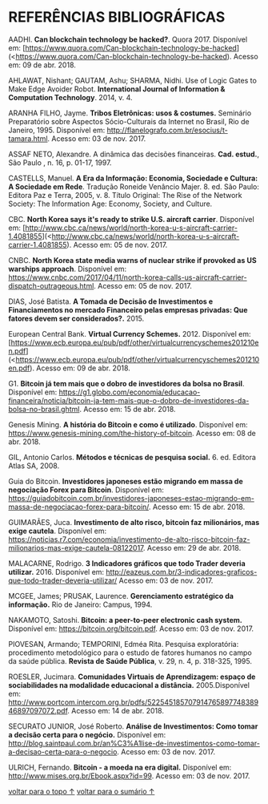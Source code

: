 # <a name="referencias">REFERÊNCIAS BIBLIOGRÁFICAS</a>

AADHI. **Can blockchain technology be hacked?**. Quora 2017. Disponível em: [<https://www.quora.com/Can-blockchain-technology-be-hacked>](<https://www.quora.com/Can-blockchain-technology-be-hacked). Acesso em: 09 de abr. 2018.

AHLAWAT, Nishant; GAUTAM, Ashu; SHARMA, Nidhi. Use of Logic Gates to Make Edge Avoider Robot. **International Journal of Information & Computation Technology**. 2014, v. 4.

ARANHA FILHO, Jayme. **Tribos Eletrônicas: usos & costumes.** Seminário Preparatório sobre Aspectos Sócio-Culturais da Internet no Brasil, Rio de Janeiro, 1995. Disponível em: [<http://flanelografo.com.br/esocius/t-tamara.html>](http://flanelografo.com.br/esocius/t-tamara.html). Acesso em: 03 de nov. 2017.

ASSAF NETO, Alexandre. A dinâmica das decisões financeiras. **Cad. estud.**,  São Paulo ,  n. 16, p. 01-17, 1997.

CASTELLS, Manuel. **A Era da Informação: Economia, Sociedade e Cultura:  A Sociedade em Rede**. Tradução Roneide Venâncio Majer. 8. ed. São Paulo: Editora Paz e Terra, 2005, v. 8. Título Original: The Rise of the Network Society: The Information Age: Economy, Society, and Culture.

CBC. **North Korea says it's ready to strike U.S. aircraft carrier**. Disponível em: [<http://www.cbc.ca/news/world/north-korea-u-s-aircraft-carrier-1.4081855>](<http://www.cbc.ca/news/world/north-korea-u-s-aircraft-carrier-1.4081855). Acesso em: 05 de nov. 2017.

CNBC. **North Korea state media warns of nuclear strike if provoked as US warships approach**. Disponível em: [<https://www.cnbc.com/2017/04/11/north-korea-calls-us-aircraft-carrier-dispatch-outrageous.html>](https://www.cnbc.com/2017/04/11/north-korea-calls-us-aircraft-carrier-dispatch-outrageous.html). Acesso em: 05 de nov. 2017.

DIAS, José Batista. **A Tomada de Decisão de Investimentos e Financiamentos no mercado Financeiro pelas empresas privadas: Que fatores devem ser considerados?.** 2015.

European Central Bank. **Virtual Currency Schemes.** 2012. Disponível em: [<https://www.ecb.europa.eu/pub/pdf/other/virtualcurrencyschemes201210en.pdf>](<https://www.ecb.europa.eu/pub/pdf/other/virtualcurrencyschemes201210en.pdf). Acesso em: 09 de abr. 2018.

G1. **Bitcoin já tem mais que o dobro de investidores da bolsa no Brasil**. Disponível em: [<https://g1.globo.com/economia/educacao-financeira/noticia/bitcoin-ja-tem-mais-que-o-dobro-de-investidores-da-bolsa-no-brasil.ghtml>](https://g1.globo.com/economia/educacao-financeira/noticia/bitcoin-ja-tem-mais-que-o-dobro-de-investidores-da-bolsa-no-brasil.ghtml). Acesso em: 15 de abr. 2018.

Genesis Mining. **A história do Bitcoin e como é utilizado**. Disponível em: [<https://www.genesis-mining.com/the-history-of-bitcoin>](https://www.genesis-mining.com/the-history-of-bitcoin). Acesso em: 08 de abr. 2018.

GIL, Antonio Carlos. **Métodos e técnicas de pesquisa social.** 6. ed. Editora Atlas SA, 2008.

Guia do Bitcoin. **Investidores japoneses estão migrando em massa de negociação Forex para Bitcoin**. Disponível em: [<https://guiadobitcoin.com.br/investidores-japoneses-estao-migrando-em-massa-de-negociacao-forex-para-bitcoin/>](https://guiadobitcoin.com.br/investidores-japoneses-estao-migrando-em-massa-de-negociacao-forex-para-bitcoin/). Acesso em: 15 de abr. 2018.

GUIMARÃES, Juca. **Investimento de alto risco, bitcoin faz milionários, mas exige cautela**. Disponível em: [<https://noticias.r7.com/economia/investimento-de-alto-risco-bitcoin-faz-milionarios-mas-exige-cautela-08122017>](https://noticias.r7.com/economia/investimento-de-alto-risco-bitcoin-faz-milionarios-mas-exige-cautela-08122017). Acesso em: 29 de abr. 2018.

MALACARNE, Rodrigo. **3 Indicadores gráficos que todo Trader deveria utilizar.** 2016. Disponível em: [<http://eazeus.com.br/3-indicadores-graficos-que-todo-trader-deveria-utilizar/>](http://eazeus.com.br/3-indicadores-graficos-que-todo-trader-deveria-utilizar/) Acesso em: 03 de nov. 2017.

MCGEE, James; PRUSAK, Laurence. **Gerenciamento estratégico da informação.** Rio de Janeiro: Campus, 1994.

NAKAMOTO, Satoshi. **Bitcoin: a peer-to-peer electronic cash system.** Disponível em: [<https://bitcoin.org/bitcoin.pdf>](https://bitcoin.org/bitcoin.pdf). Acesso em: 03 de nov. 2017.

PIOVESAN, Armando; TEMPORINI, Edméa Rita. Pesquisa exploratória: procedimento metodológico para o estudo de fatores humanos no campo da saúde pública. **Revista de Saúde Pública**, v. 29, n. 4, p. 318-325, 1995.

ROESLER, Jucimara. **Comunidades Virtuais de Aprendizagem: espaço de sociabilidades na modalidade
educacional a distância.** 2005.Disponível em: [<http://www.portcom.intercom.org.br/pdfs/52254518570791476589774838946897097072.pdf>](http://www.portcom.intercom.org.br/pdfs/52254518570791476589774838946897097072.pdf). Acesso em: 14 de abr. 2018.

SECURATO JUNIOR, José Roberto. **Análise de Investimentos: Como tomar a decisão certa para o negócio.** Disponível em: [<http://blog.saintpaul.com.br/an%C3%A1lise-de-investimentos-como-tomar-a-decisao-certa-para-o-negocio>](http://blog.saintpaul.com.br/an%C3%A1lise-de-investimentos-como-tomar-a-decisao-certa-para-o-negocio). Acesso em: 03 de nov. 2017.

ULRICH, Fernando. **Bitcoin - a moeda na era digital.** Disponível em: [<http://www.mises.org.br/Ebook.aspx?id=99>](http://www.mises.org.br/Ebook.aspx?id=99). Acesso em: 03 de nov. 2017.

[voltar para o topo ↑](#referencias)
[voltar para o sumário ↑](https://github.com/eliabejr/bitcoin-price-analysis/blob/master/portuguese/README.md#sumario)